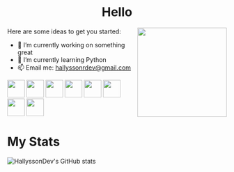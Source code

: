 <h1 align="center">Hello</h1>


 
 
 
Here are some ideas to get you started:                     <img src="https://image.flaticon.com/icons/png/512/2463/2463510.png" align="right" width="205">                                                  

- 🔭 I’m currently working on something great                           
- 🌱 I’m currently learning Python
- 📫 Email me: hallyssonrdev@gmail.com

<img src="https://image.flaticon.com/icons/png/512/1051/1051277.png" width="40"> <img src="https://image.flaticon.com/icons/png/512/732/732190.png" width="40"> <img src="https://image.flaticon.com/icons/png/512/136/136530.png" width="40"> <img src="https://image.flaticon.com/icons/png/512/528/528261.png" width="40"> <img src="https://image.flaticon.com/icons/png/512/1387/1387537.png" width="40"> <img src="https://image.flaticon.com/icons/png/512/1265/1265531.png" width="40"> <img src="https://image.flaticon.com/icons/png/512/2111/2111288.png" width="40"> <img src="https://image.flaticon.com/icons/png/512/1199/1199128.png" width="40">

<h1 align="left">
 My Stats
</h1>

![HallyssonDev's GitHub stats](https://github-readme-stats.vercel.app/api?username=HallyssonDev&theme=great-gatsby&show_icons=true) 

<!-- ![Top Langs](https://github-readme-stats.vercel.app/api/top-langs/?username=HallyssonDev) -->




 
 

 




                 




